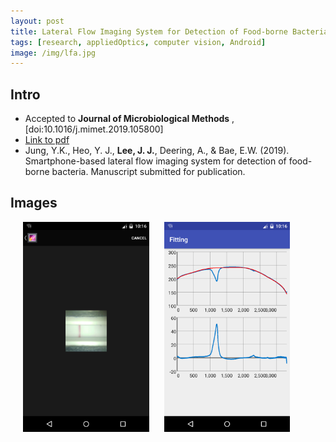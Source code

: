 ```yaml
---
layout: post
title: Lateral Flow Imaging System for Detection of Food-borne Bacteria
tags: [research, appliedOptics, computer vision, Android]
image: /img/lfa.jpg
---
```

## Intro
* Accepted to __Journal of Microbiological Methods__ ,[doi:10.1016/j.mimet.2019.105800]
* [Link to pdf](/myData/lfa/JaeJoong%20bacteria.pdf)
* Jung, Y.K., Heo, Y. J., __Lee, J. J.__, Deering, A., & Bae, E.W. (2019). Smartphone-based lateral flow imaging system for detection of food-borne bacteria. Manuscript submitted for publication.

## Images
<div>
<img src="/img/bioassay.png" width="40%" height="30%" title="Selecting an image from each brand" alt="Selecting an image from each brand" hspace="20"/>
<img src="/img/graph_result.png" width="40%" height="30%" title="Processed Graph" alt="Processed Graph"/>
</div>
